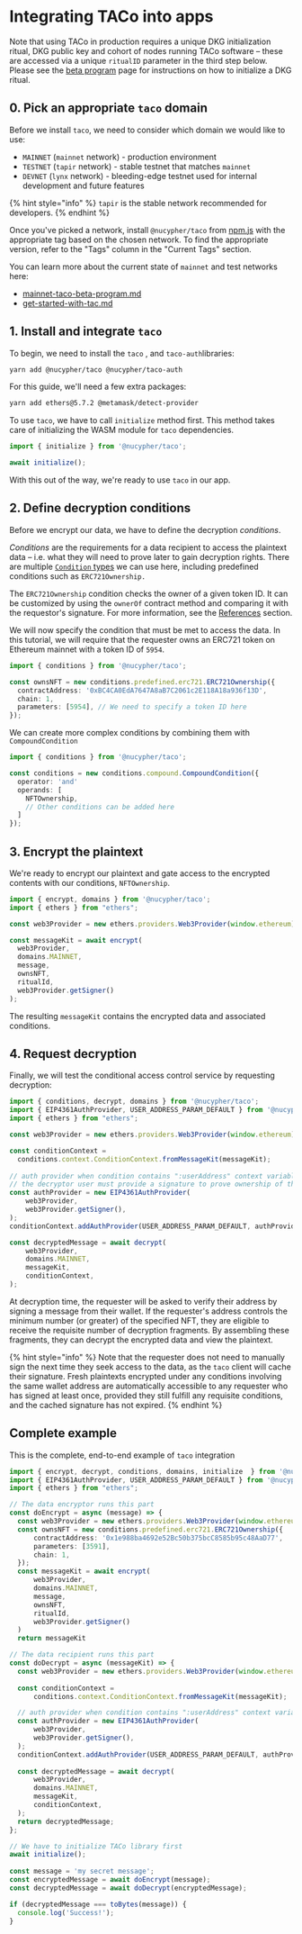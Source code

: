 # Integrating TACo into apps

Note that using TACo in production requires a unique DKG initialization ritual, DKG public key and cohort of nodes running TACo software – these are accessed via a unique `ritualID` parameter in the third step below. Please see the [beta program](../fees/mainnet-taco-beta-program.md) page for instructions on how to initialize a DKG ritual.

## 0. Pick an appropriate `taco` domain

Before we install `taco`, we need to consider which domain we would like to use:

* `MAINNET` (`mainnet` network) - production environment
* `TESTNET` (`tapir` network) - stable testnet that matches `mainnet`
* `DEVNET` (`lynx` network) - bleeding-edge testnet used for internal development and future features

{% hint style="info" %}
`tapir` is the stable network recommended for developers.
{% endhint %}

Once you've picked a network, install `@nucypher/taco` from [npm.js](https://www.npmjs.com/package/@nucypher/taco?activeTab=versions) with the appropriate tag based on the chosen network. To find the appropriate version, refer to the "Tags" column in the "Current Tags" section.

You can learn more about the current state of `mainnet` and test networks here:

* [mainnet-taco-beta-program.md](../fees/mainnet-taco-beta-program.md "mention")
* [get-started-with-tac.md](get-started-with-tac.md "mention")

## 1. Install and integrate `taco`

To begin, we need to install the `taco` , and `taco-auth`libraries:

```bash
yarn add @nucypher/taco @nucypher/taco-auth
```

For this guide, we'll need a few extra packages:

```bash
yarn add ethers@5.7.2 @metamask/detect-provider
```

To use `taco`, we have to call `initialize` method first. This method takes care of initializing the WASM module for `taco` dependencies.

```typescript
import { initialize } from '@nucypher/taco';

await initialize();
```

With this out of the way, we're ready to use `taco` in our app.

## 2. Define decryption conditions

Before we encrypt our data, we have to define the decryption _conditions_.

_Conditions_ are the requirements for a data recipient to access the plaintext data – i.e. what they will need to prove later to gain decryption rights. There are multiple [`Condition` types](../conditions/) we can use here, including predefined conditions such as `ERC721Ownership.`

The `ERC721Ownership` condition checks the owner of a given token ID. It can be customized by using the `ownerOf` contract method and comparing it with the requestor's signature. For more information, see the [References](../references.md) section.

We will now specify the condition that must be met to access the data. In this tutorial, we will require that the requester owns an ERC721 token on Ethereum mainnet with a token ID of `5954`.

```typescript
import { conditions } from '@nucypher/taco';

const ownsNFT = new conditions.predefined.erc721.ERC721Ownership({
  contractAddress: '0xBC4CA0EdA7647A8aB7C2061c2E118A18a936f13D',
  chain: 1,
  parameters: [5954], // We need to specify a token ID here
});
```

We can create more complex conditions by combining them with `CompoundCondition`

```typescript
import { conditions } from '@nucypher/taco';

const conditions = new conditions.compound.CompoundCondition({
  operator: 'and'
  operands: [
    NFTOwnership,
    // Other conditions can be added here
  ]
});
```

## 3. Encrypt the plaintext

We're ready to encrypt our plaintext and gate access to the encrypted contents with our conditions, `NFTOwnership`.

```javascript
import { encrypt, domains } from '@nucypher/taco';
import { ethers } from "ethers";

const web3Provider = new ethers.providers.Web3Provider(window.ethereum);

const messageKit = await encrypt(
  web3Provider,
  domains.MAINNET,
  message,
  ownsNFT,
  ritualId,
  web3Provider.getSigner() 
);
```

The resulting `messageKit` contains the encrypted data and associated conditions.

## 4. Request decryption

Finally, we will test the conditional access control service by requesting decryption:

```typescript
import { conditions, decrypt, domains } from '@nucypher/taco';
import { EIP4361AuthProvider, USER_ADDRESS_PARAM_DEFAULT } from '@nucypher/taco-auth';
import { ethers } from "ethers";

const web3Provider = new ethers.providers.Web3Provider(window.ethereum); 

const conditionContext =
  conditions.context.ConditionContext.fromMessageKit(messageKit);
  
// auth provider when condition contains ":userAddress" context variable
// the decryptor user must provide a signature to prove ownership of the wallet address
const authProvider = new EIP4361AuthProvider(
    web3Provider,
    web3Provider.getSigner(),
);
conditionContext.addAuthProvider(USER_ADDRESS_PARAM_DEFAULT, authProvider);

const decryptedMessage = await decrypt(
    web3Provider,
    domains.MAINNET,
    messageKit,
    conditionContext,
);
```

At decryption time, the requester will be asked to verify their address by signing a message from their wallet. If the requester's address controls the minimum number (or greater) of the specified NFT, they are eligible to receive the requisite number of decryption fragments. By assembling these fragments, they can decrypt the encrypted data and view the plaintext.&#x20;

{% hint style="info" %}
Note that the requester does not need to manually sign the next time they seek access to the data, as the `taco` client will cache their signature. Fresh plaintexts encrypted under any conditions involving the same wallet address are automatically accessible to any requester who has signed at least once, provided they still fulfill any requisite conditions, and the cached signature has not expired.&#x20;
{% endhint %}

## Complete example

This is the complete, end-to-end example of `taco` integration

```typescript
import { encrypt, decrypt, conditions, domains, initialize  } from '@nucypher/taco';
import { EIP4361AuthProvider, USER_ADDRESS_PARAM_DEFAULT } from '@nucypher/taco-auth';
import { ethers } from "ethers";

// The data encryptor runs this part
const doEncrypt = async (message) => {
  const web3Provider = new ethers.providers.Web3Provider(window.ethereum);
  const ownsNFT = new conditions.predefined.erc721.ERC721Ownership({
      contractAddress: '0x1e988ba4692e52Bc50b375bcC8585b95c48AaD77',
      parameters: [3591],
      chain: 1,
  });
  const messageKit = await encrypt(
      web3Provider,
      domains.MAINNET,
      message,
      ownsNFT,
      ritualId,
      web3Provider.getSigner()
  )
  return messageKit

// The data recipient runs this part
const doDecrypt = async (messageKit) => {
  const web3Provider = new ethers.providers.Web3Provider(window.ethereum);
  
  const conditionContext =
      conditions.context.ConditionContext.fromMessageKit(messageKit);

  // auth provider when condition contains ":userAddress" context variable
  const authProvider = new EIP4361AuthProvider(
      web3Provider,
      web3Provider.getSigner(),
  );
  conditionContext.addAuthProvider(USER_ADDRESS_PARAM_DEFAULT, authProvider);
    
  const decryptedMessage = await decrypt(
      web3Provider,
      domains.MAINNET,
      messageKit,
      conditionContext,
  );
  return decryptedMessage;
};

// We have to initialize TACo library first
await initialize();
  
const message = 'my secret message';
const encryptedMessage = await doEncrypt(message);
const decryptedMessage = await doDecrypt(encryptedMessage);

if (decryptedMessage === toBytes(message)) {
  console.log('Success!');
}
```
